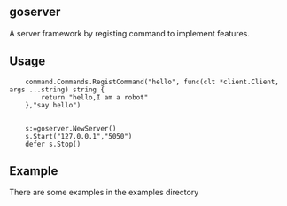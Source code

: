 goserver
--------------------------------------------------------
A server framework by registing command to implement features.


Usage
---------------------------------------------------------
```
    command.Commands.RegistCommand("hello", func(clt *client.Client, args ...string) string {
        return "hello,I am a robot"
    },"say hello")


	s:=goserver.NewServer()
	s.Start("127.0.0.1","5050")
	defer s.Stop()
```

Example
---------------------------------------------------------
There are some examples in the examples directory
